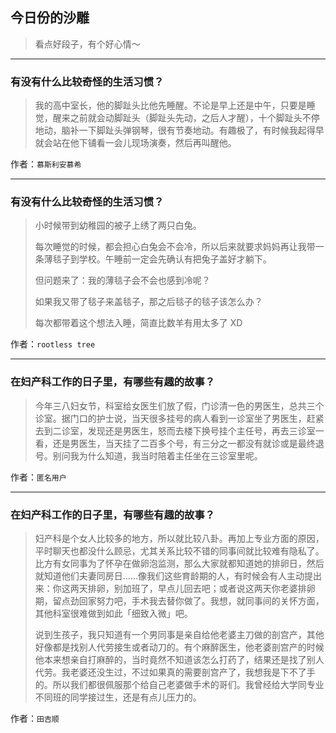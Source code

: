 ## 今日份的沙雕

> 看点好段子，有个好心情～


 
---

### 有没有什么比较奇怪的生活习惯？

> 我的高中室长，他的脚趾头比他先睡醒。不论是早上还是中午，只要是睡觉，醒来之前就会动脚趾头（脚趾头先动，之后人才醒），十个脚趾头不停地动，脑补一下脚趾头弹钢琴，很有节奏地动。有趣极了，有时候我起得早就会站在他下铺看一会儿现场演奏，然后再叫醒他。


作者：`慕斯利安慕希`

---

### 有没有什么比较奇怪的生活习惯？

> 小时候带到幼稚园的被子上绣了两只白兔。
> 
> 每次睡觉的时候，都会担心白兔会不会冷，所以后来就要求妈妈再让我带一条薄毯子到学校。午睡前一定会先确认有把兔子盖好才躺下。
> 
> 但问题来了：我的薄毯子会不会也感到冷呢？
> 
> 如果我又带了毯子来盖毯子，那之后毯子的毯子该怎么办？
> 
> 每次都带着这个想法入睡，简直比数羊有用太多了 XD


作者：`rootless tree`

---

### 在妇产科工作的日子里，有哪些有趣的故事？

> 今年三八妇女节，科室给女医生们放了假，门诊清一色的男医生，总共三个诊室。据门口的护士说，当天很多挂号的病人看到一诊室坐了男医生，赶紧去到二诊室，发现还是男医生，怒而去楼下换号挂个主任号，再去三诊室一看，还是男医生，当天挂了二百多个号，有三分之一都没有就诊或是最终退号。别问我为什么知道，我当时陪着主任坐在三诊室里呢。


作者：`匿名用户`

---

### 在妇产科工作的日子里，有哪些有趣的故事？

> 妇产科是个女人比较多的地方，所以就比较八卦。再加上专业方面的原因，平时聊天也都没什么顾忌，尤其关系比较不错的同事间就比较难有隐私了。比方有女同事为了怀孕在做卵泡监测，那么大家就都知道她的排卵日，然后就知道他们夫妻同房日……像我们这些育龄期的人，有时候会有人主动提出来：你这两天排卵，别加班了，早点儿回去吧；或者说这两天你老婆排卵期，留点劲回家努力吧，手术我去替你做了。我想，就同事间的关怀方面，其他科室很难做到如此「细致入微」吧。
> 
> 说到生孩子，我只知道有一个男同事是亲自给他老婆主刀做的剖宫产，其他好像都是找别人代劳接生或者动刀的。有个麻醉医生，他老婆剖宫产的时候他本来想亲自打麻醉的，当时竟然不知道该怎么打药了，结果还是找了别人代劳。我老婆还没生过，不过如果真的需要剖宫产了，我想我是下不了手的。所以我们都很佩服那个给自己老婆做手术的哥们。我曾经给大学同专业不同班的同学接过生，还是有点儿压力的。


作者：`田吉顺`